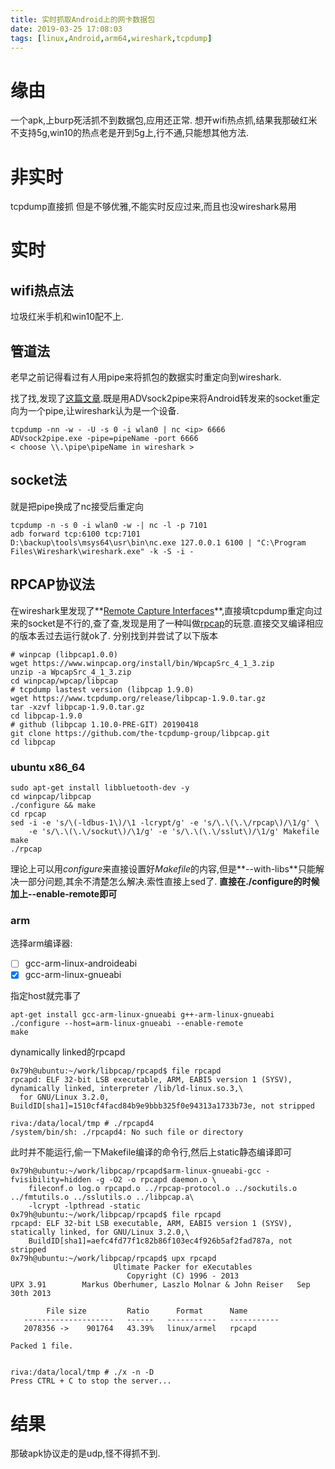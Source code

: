 ```yaml
---
title: 实时抓取Android上的网卡数据包
date: 2019-03-25 17:08:03
tags: [linux,Android,arm64,wireshark,tcpdump]
---
```

# 缘由
一个apk,上burp死活抓不到数据包,应用还正常.
想开wifi热点抓,结果我那破红米不支持5g,win10的热点老是开到5g上,行不通,只能想其他方法.

# 非实时
tcpdump直接抓
但是不够优雅,不能实时反应过来,而且也没wireshark易用

# 实时
## wifi热点法
垃圾红米手机和win10配不上.

## 管道法
老早之前记得看过有人用pipe来将抓包的数据实时重定向到wireshark.
<!--more-->
找了找,发现了[这篇文章](https://www.freebuf.com/articles/wireless/6517.html).既是用ADVsock2pipe来将Android转发来的socket重定向为一个pipe,让wireshark认为是一个设备.
```
tcpdump -nn -w - -U -s 0 -i wlan0 | nc <ip> 6666
ADVsock2pipe.exe -pipe=pipeName -port 6666
< choose \\.\pipe\pipeName in wireshark >
```


## socket法
就是把pipe换成了nc接受后重定向
```
tcpdump -n -s 0 -i wlan0 -w -| nc -l -p 7101
adb forward tcp:6100 tcp:7101
D:\backup\tools\msys64\usr\bin\nc.exe 127.0.0.1 6100 | "C:\Program Files\Wireshark\wireshark.exe" -k -S -i -
```

## RPCAP协议法
在wireshark里发现了**[Remote Capture Interfaces](https://www.wireshark.org/docs/wsug_html_chunked/ChCapInterfaceRemoteSection.html)**,直接填tcpdump重定向过来的socket是不行的,查了查,发现是用了一种叫做[rpcap](http://rpcap.sourceforge.net/)的玩意.直接交叉编译相应的版本丢过去运行就ok了.
分别找到并尝试了以下版本
```
# winpcap (libpcap1.0.0)
wget https://www.winpcap.org/install/bin/WpcapSrc_4_1_3.zip
unzip -a WpcapSrc_4_1_3.zip
cd winpcap/wpcap/libpcap
# tcpdump lastest version (libpcap 1.9.0)
wget https://www.tcpdump.org/release/libpcap-1.9.0.tar.gz
tar -xzvf libpcap-1.9.0.tar.gz
cd libpcap-1.9.0 
# github (libpcap 1.10.0-PRE-GIT) 20190418
git clone https://github.com/the-tcpdump-group/libpcap.git
cd libpcap
```

### ubuntu x86_64
```
sudo apt-get install libbluetooth-dev -y 
cd winpcap/libpcap
./configure && make 
cd rpcap
sed -i -e 's/\(-ldbus-1\)/\1 -lcrypt/g' -e 's/\.\(\.\/rpcap\)/\1/g' \
    -e 's/\.\(\.\/sockut\)/\1/g' -e 's/\.\(\.\/sslut\)/\1/g' Makefile
make
./rpcap
```

理论上可以用*configure*来直接设置好*Makefile*的内容,但是**--with-libs**只能解决一部分问题,其余不清楚怎么解决.索性直接上sed了.
**直接在./configure的时候加上--enable-remote即可**

### arm
选择arm编译器:
- [ ] gcc-arm-linux-androideabi
- [x] gcc-arm-linux-gnueabi

指定host就完事了
```
apt-get install gcc-arm-linux-gnueabi g++-arm-linux-gnueabi
./configure --host=arm-linux-gnueabi --enable-remote
make
```
dynamically linked的rpcapd
```
0x79h@ubuntu:~/work/libpcap/rpcapd$ file rpcapd
rpcapd: ELF 32-bit LSB executable, ARM, EABI5 version 1 (SYSV), dynamically linked, interpreter /lib/ld-linux.so.3,\
  for GNU/Linux 3.2.0, BuildID[sha1]=1510cf4facd84b9e9bbb325f0e94313a1733b73e, not stripped

riva:/data/local/tmp # ./rpcapd4
/system/bin/sh: ./rpcapd4: No such file or directory
```
此时并不能运行,偷一下Makefile编译的命令行,然后上static静态编译即可
```
0x79h@ubuntu:~/work/libpcap/rpcapd$arm-linux-gnueabi-gcc -fvisibility=hidden -g -O2 -o rpcapd daemon.o \
    fileconf.o log.o rpcapd.o ../rpcap-protocol.o ../sockutils.o ../fmtutils.o ../sslutils.o ../libpcap.a\
    -lcrypt -lpthread -static
0x79h@ubuntu:~/work/libpcap/rpcapd$ file rpcapd
rpcapd: ELF 32-bit LSB executable, ARM, EABI5 version 1 (SYSV), statically linked, for GNU/Linux 3.2.0,\
    BuildID[sha1]=aefc4fd77f1c82b86f103ec4f926b5af2fad787a, not stripped
0x79h@ubuntu:~/work/libpcap/rpcapd$ upx rpcapd
                       Ultimate Packer for eXecutables
                          Copyright (C) 1996 - 2013
UPX 3.91        Markus Oberhumer, Laszlo Molnar & John Reiser   Sep 30th 2013

        File size         Ratio      Format      Name
   --------------------   ------   -----------   -----------
   2078356 ->    901764   43.39%   linux/armel   rpcapd                        

Packed 1 file.


riva:/data/local/tmp # ./x -n -D
Press CTRL + C to stop the server...
```


# 结果
那破apk协议走的是udp,怪不得抓不到.

